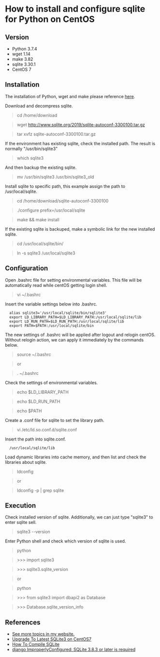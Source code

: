 # How to install and configure sqlite for Python on CentOS
## Version
- Python 3.7.4
- wget 1.14
- make 3.82
- sqlite 3.30.1
- CentOS 7

## Installation
The installation of Python, wget and make please reference [here](http://www.tzuchikao.com/en/notes/essay/5dbf622be97675ab3645185d).

Download and decompress sqlite.
> cd /home/download

> wget http://www.sqlite.org/2019/sqlite-autoconf-3300100.tar.gz

> tar xvfz sqlite-autoconf-3300100.tar.gz

If the environment has existing sqlite, check the installed path. The result is normally "/usr/bin/sqlite3"
> which sqlite3

And then backup the existing sqlite.
> mv /usr/bin/sqlite3 /usr/bin/sqlite3_old

Install sqlite to specific path, this example assign the path to /usr/local/sqlite.
> cd /home/download/sqlite-autoconf-3300100

> ./configure prefix=/usr/local/sqlite

> make && make install

If the existing sqlite is backuped, make a symbolic link for the new installed sqlite.
> cd /usr/local/sqlite/bin/

> ln -s sqlite3 /usr/local/sqlite3


## Configuration
Open .bashrc file for setting environmental variables. This file will be automatically read while centOS getting login shell.
> vi ~/.bashrc

Insert the variable settings below into .bashrc.
```
  alias sqlite3='/usr/local/sqlite/bin/sqlite3'
  export LD_LIBRARY_PATH=$LD_LIBRARY_PATH:/usr/local/sqlite/lib
  export LD_RUN_PATH=$LD_RUN_PATH:/usr/local/sqlite/lib
  export PATH=$PATH:/usr/local/sqlite/bin
```

The new settings of .bashrc will be applied after logout and relogin centOS. Without relogin action, we can apply it immediately by the commands below.
> source ~/.bashrc

> or

> . ~/.bashrc

Check the settings of environmental variables.
> echo $LD_LIBRARY_PATH

> echo $LD_RUN_PATH

> echo $PATH

Create a .conf file for sqlite to set the library path.
> vi /etc/ld.so.conf.d/sqlite.conf

Insert the path into sqlite.conf.
```
  /usr/local/sqlite/lib
```

Load dynamic libraries into cache memory, and then list and check the libraries about sqlite.
> ldconfig

> or

> ldconfig -p | grep sqlite


## Execution
Check installed version of sqlite. Additionally, we can just type "sqlite3" to enter sqlite sell.
> sqlite3 --version

Enter Python shell and check which version of sqlite is used.
> python

> \>\>\> import sqlite3

> \>\>\> sqlite3.sqlite_version

> or

> python

> \>\>\> from sqlite3 import dbapi2 as Database

> \>\>\> Database.sqlite_version_info


## References
- [See more topics in my website.](http://www.tzuchikao.com/en/notes/)
- [Upgrade To Latest SQLite3 on CentOS7](https://linuxhint.com/upgrade-to-latest-sqlite3-on-centos7/)
- [How To Compile SQLite](https://sqlite.org/howtocompile.html)
- [django ImproperlyConfigured: SQLite 3.8.3 or later is required](http://www.py3study.com/Article/details/id/2810.html)



